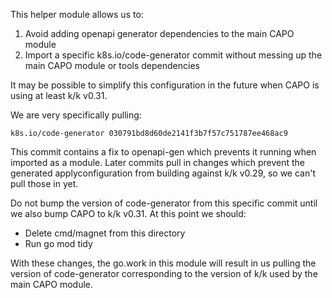 This helper module allows us to:
1. Avoid adding openapi generator dependencies to the main CAPO module
1. Import a specific k8s.io/code-generator commit without messing up the main
   CAPO module or tools dependencies

It may be possible to simplify this configuration in the future when CAPO is
using at least k/k v0.31.

We are very specifically pulling:
```
k8s.io/code-generator 030791bd8d60de2141f3b7f57c751787ee468ac9
```

This commit contains a fix to openapi-gen which prevents it running when
imported as a module. Later commits pull in changes which prevent the generated
applyconfiguration from building against k/k v0.29, so we can't pull those in
yet.

Do not bump the version of code-generator from this specific commit until we
also bump CAPO to k/k v0.31. At this point we should:
* Delete cmd/magnet from this directory
* Run go mod tidy

With these changes, the go.work in this module will result in us pulling the
version of code-generator corresponding to the version of k/k used by the main
CAPO module.
